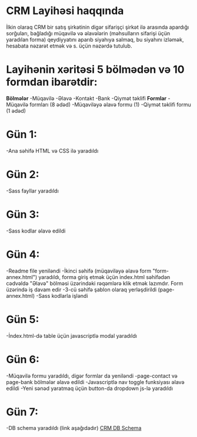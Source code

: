 # CRM Layihəsi haqqında

İlkin olaraq CRM bir satış şirkətinin digər sifarişçi şirkət ilə arasında apardığı sorğuları, bağladığı müqavilə və əlavələrin (məhsulların sifarişi üçün yaradılan forma) qeydiyyatını aparıb siyahıya salmaq, bu siyahını izləmək, hesabata nəzarət etmək və s. üçün nəzərdə tutulub.

# Layihənin xəritəsi 5 bölmədən və 10 formdan ibarətdir:
**Bölmələr**
-Müqavilə
-Əlavə
-Kontakt
-Bank
-Qiymət təklifi
**Formlar**
-Müqavilə formları (8 ədəd)
-Müqaviləyə əlavə formu (1)
-Qiymət təklifi formu (1 ədəd)

# Gün 1:
-Ana səhifə HTML və CSS ilə yaradıldı

# Gün 2:
-Sass fayllar yaradıldı

# Gün 3:
-Sass kodlar əlavə edildi

# Gün 4:
-Readme file yeniləndi
-İkinci səhifə (müqaviləyə əlavə form "form-annex.html") yaradıldı, forma giriş etmək üçün index.html səhifədən cədvəldə "Əlavə" bölməsi üzərindəki rəqəmlərə klik etmək lazımdır. Form üzərində iş davam edir
-3-cü səhifə şablon olaraq yerləşdirildi (page-annex.html)
-Sass kodlarla işləndi

# Gün 5:
-İndex.html-də table üçün javascriptlə modal yaradıldı

# Gün 6: 
-Müqavilə formu yaradıldı, digər formlar da yeniləndi
-page-contact və page-bank bölmələr əlavə edildi
-Javascriptlə nav toggle funksiyası əlavə edildi
-Yeni sənəd yaratmaq üçün button-da dropdown js-lə yaradıldı

# Gün 7:
-DB schema yaradıldı (link aşağıdadır)
[CRM DB Schema](https://dbdesigner.page.link/2NgsfpFeJ9pek9VMA)
